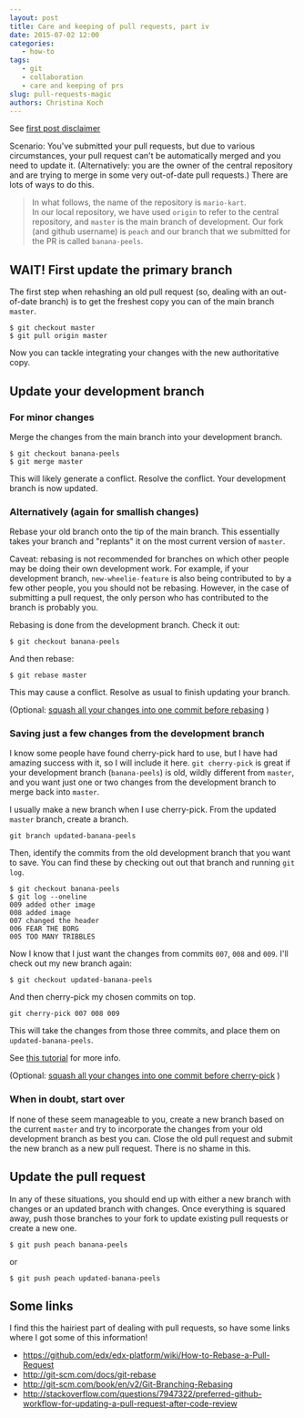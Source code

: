 ```yaml
---
layout: post
title: Care and keeping of pull requests, part iv
date: 2015-07-02 12:00
categories: 
   - how-to
tags: 
   - git
   - collaboration
   - care and keeping of prs
slug: pull-requests-magic
authors: Christina Koch
---
```


See [first post disclaimer](http://christinalk.github.io/blog/pull-requests.html)

Scenario: You've submitted your pull requests, but due to various circumstances, 
your pull request can't be automatically merged and you need to update 
it.  (Alternatively: you are the owner of the central repository 
and are trying to merge in some very out-of-date pull requests.)  There 
are lots of ways to do this.  

> In what follows, the name of the repository is `mario-kart`.  
> In our local repository, we have used `origin` to refer to the central repository, 
> and `master` is the main branch of 
> development.  Our fork (and github username) is `peach` and our branch that 
> we submitted for the PR is called `banana-peels`.  

## WAIT!  First update the primary branch

The first step when rehashing an old pull request (so, dealing with an out-of-date 
branch) is to get the freshest copy you can of the main branch `master`.  

~~~
$ git checkout master
$ git pull origin master
~~~

Now you can tackle integrating your changes with the new authoritative copy.  

## Update your development branch

### For minor changes

Merge the changes from the main branch into your development branch.  

~~~
$ git checkout banana-peels
$ git merge master
~~~

This will likely generate a conflict.  Resolve the conflict.  Your 
development branch is now updated.  

### Alternatively (again for smallish changes)
<a name="rebase"></a>
Rebase your old branch onto the tip of the main branch.  This essentially takes 
your branch and "replants" it on the most current version of `master`.  

Caveat: rebasing is not recommended for branches on which other people may be 
doing their own development work.  For example, if your development branch, 
`new-wheelie-feature` is also being contributed to by a few other people, you
you should not be rebasing.  However, in the case of submitting a pull request, 
the only person who has contributed to the branch is probably you.  

Rebasing is done from the development branch.  Check it out: 
~~~
$ git checkout banana-peels
~~~

And then rebase: 

~~~
$ git rebase master
~~~

This may cause a conflict.  Resolve as usual to finish updating your branch.  

(Optional: [squash all your changes into one commit before rebasing](
pull-requests-squash.html) )

### Saving just a few changes from the development branch
<a name="cherry"></a>
I know some people have found cherry-pick hard to use, but I have had amazing 
success with it, so I will include it here.  `git cherry-pick` is great if your development branch (`banana-peels`) is old, wildly different from `master`, and you want just one or two changes from the development branch to merge back into `master`.  

I usually make a new branch when I use cherry-pick.  From the updated 
`master` branch, create a branch. 

~~~
git branch updated-banana-peels
~~~

Then, identify the commits from the old development branch that you want to save.  You can find these by checking out out that branch and running `git log`.  

~~~
$ git checkout banana-peels
$ git log --oneline
009 added other image
008 added image 
007 changed the header
006 FEAR THE BORG
005 TOO MANY TRIBBLES
~~~

Now I know that I just want the changes from commits `007`, `008` and `009`.  I'll 
check out my new branch again: 

~~~
$ git checkout updated-banana-peels
~~~

And then cherry-pick my chosen commits on top.  

~~~
git cherry-pick 007 008 009
~~~

This will take the changes from those three commits, and place them on 
`updated-banana-peels`.   

See [this tutorial](http://think-like-a-git.net/sections/rebase-from-the-ground-up/cherry-picking-explained.html) for more info.  

(Optional: [squash all your changes into one commit before cherry-pick](
pull-requests-squash.html) )

### When in doubt, start over

If none of these seem manageable to you, create a new branch based on the current 
`master` and try to incorporate the changes from your old development branch as 
best you can.  Close the old pull request and submit the new branch as 
a new pull request.  There is no shame in this.  

## Update the pull request

In any of these situations, you should end up with either a new branch with changes 
or an updated branch with changes.  Once everything is squared away, push those 
branches to your fork to update existing pull requests or create a new one.  

~~~
$ git push peach banana-peels
~~~
or
~~~
$ git push peach updated-banana-peels
~~~

## Some links

I find this the hairiest part of dealing with pull requests, so have some links 
where I got some of this information!  

* https://github.com/edx/edx-platform/wiki/How-to-Rebase-a-Pull-Request
* http://git-scm.com/docs/git-rebase
* http://git-scm.com/book/en/v2/Git-Branching-Rebasing
* http://stackoverflow.com/questions/7947322/preferred-github-workflow-for-updating-a-pull-request-after-code-review